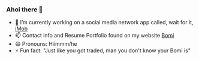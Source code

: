 ### Ahoi there 👋
- 🔭 I’m currently working on a social media network app called, wait for it, [iMob](https://imob-app.herokuapp.com)
- 📫 Contact info and Resume Portfolio found on my website [Bomi](https://www.bomigaruba.tech)
- 😄 Pronouns: Hiimmm/he
- ⚡ Fun fact: "Just like you got traded, man you don't know your Bomi is"
